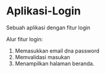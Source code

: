 # Aplikasi-Login
Sebuah aplikasi dengan fitur login

Alur fitur login:
1. Memasukkan email dna password
2. Memvalidasi masukan
3. Menampilkan halaman beranda.
